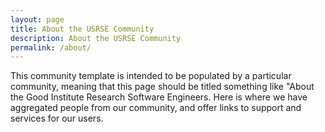 ```yaml
---
layout: page
title: About the USRSE Community
description: About the USRSE Community
permalink: /about/
---
```


This community template is intended to be populated by a particular community,
meaning that this page should be titled something like "About the Good Institute
Research Software Engineers. Here is where we have aggregated people from our
community, and offer links to support and services for our users.
